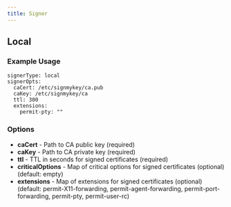 ```yaml
---
title: Signer
---
```


## Local

### Example Usage

```
signerType: local
signerOpts:
  caCert: /etc/signmykey/ca.pub
  caKey: /etc/signmykey/ca
  ttl: 300
  extensions:
    permit-pty: ""
```

### Options

  * **caCert** - Path to CA public key (required)
  * **caKey** - Path to CA private key (required)
  * **ttl** - TTL in seconds for signed certificates (required)
  * **criticalOptions** - Map of critical options for signed certificates (optional) (default: empty)
  * **extensions** - Map of extensions for signed certificates (optional) (default: permit-X11-forwarding, permit-agent-forwarding, permit-port-forwarding, permit-pty, permit-user-rc)
